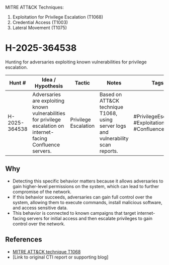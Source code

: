 MITRE ATT&CK Techniques:
1. Exploitation for Privilege Escalation (T1068)
2. Credential Access (T1003)
3. Lateral Movement (T1075)

# H-2025-364538
Hunting for adversaries exploiting known vulnerabilities for privilege escalation.

| Hunt #       | Idea / Hypothesis                                                                 | Tactic             | Notes                                    | Tags                                 | Submitter |
|--------------|-------------------------------------------------------------------------------------|--------------------|------------------------------------------|--------------------------------------|-----------|
| H-2025-364538 | Adversaries are exploiting known vulnerabilities for privilege escalation on internet-facing Confluence servers.                               | Privilege Escalation     | Based on ATT&CK technique T1068, using server logs and vulnerability scan reports. | #PrivilegeEscalation #Exploitation #Confluence   | [hearth-auto-intel](https://github.com/THORCollective/HEARTH) |

## Why

- Detecting this specific behavior matters because it allows adversaries to gain higher-level permissions on the system, which can lead to further compromise of the network.
- If this behavior succeeds, adversaries can gain full control over the system, allowing them to execute commands, install malicious software, and access sensitive data.
- This behavior is connected to known campaigns that target internet-facing servers for initial access and then escalate privileges to gain control over the network.

## References

- [MITRE ATT&CK technique T1068](https://attack.mitre.org/techniques/T1068/)
- [Link to original CTI report or supporting blog]